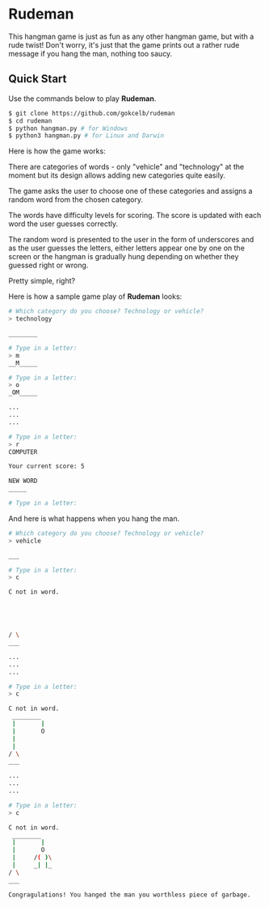 # Rudeman
This hangman game is just as fun as any other hangman game, but with a rude twist! Don't worry, it's just that the game prints out a rather rude message if you hang the man, nothing too saucy.

## Quick Start

Use the commands below to play __Rudeman__.

```bash
$ git clone https://github.com/gokcelb/rudeman
$ cd rudeman
$ python hangman.py # for Windows
$ python3 hangman.py # for Linux and Darwin
```

Here is how the game works:

There are categories of words - only "vehicle" and "technology" at the moment but its design allows adding new categories quite easily.

The game asks the user to choose one of these categories and assigns a random word from the chosen category. 

The words have difficulty levels for scoring. The score is updated with each word the user guesses correctly.

The random word is presented to the user in the form of underscores and as the user guesses the letters, either letters appear one by one on the screen or the hangman is gradually hung depending on whether they guessed right or wrong.

Pretty simple, right?

Here is how a sample game play of __Rudeman__ looks:

```bash
# Which category do you choose? Technology or vehicle?
> technology

________

# Type in a letter:
> m
__M_____

# Type in a letter:
> o
_OM_____

...
...
...

# Type in a letter:
> r
COMPUTER

Your current score: 5

NEW WORD
_____

# Type in a letter:
```

And here is what happens when you hang the man.

```bash
# Which category do you choose? Technology or vehicle?
> vehicle   

___

# Type in a letter:
> c

C not in word.    





/ \
___

...
...
...

# Type in a letter:
> c

C not in word.
 ________
 |       |
 |       O
 |
 |
/ \
___

...
...
...

# Type in a letter:
> c

C not in word.
 ________
 |       |
 |       O
 |     /( )\
 |     _| |_
/ \
___

Congragulations! You hanged the man you worthless piece of garbage.
```